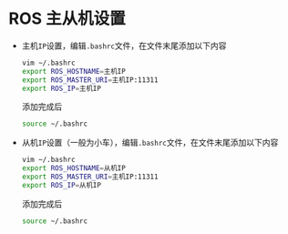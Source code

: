 # ROS 主从机设置

* 主机`IP`设置，编辑`.bashrc`文件，在文件末尾添加以下内容

    ```bash
    vim ~/.bashrc
    export ROS_HOSTNAME=主机IP
    export ROS_MASTER_URI=主机IP:11311
    export ROS_IP=主机IP
    ```

    添加完成后

    ```bash
    source ~/.bashrc
    ```

* 从机`IP`设置（一般为小车），编辑`.bashrc`文件，在文件末尾添加以下内容

    ```bash
    vim ~/.bashrc
    export ROS_HOSTNAME=从机IP
    export ROS_MASTER_URI=主机IP:11311
    export ROS_IP=从机IP
    ```

    添加完成后

    ```bash
    source ~/.bashrc
    ```